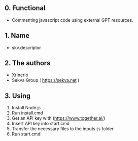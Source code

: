## 0. Functional

- Commenting javascript code using external GPT resources.

## 1. Name

- skv.descriptor

## 2. The authors

- Xrinerio
- Sekva Group ( https://sekva.net )

## 3. Using

1. Install Node.js
2. Run install.cmd
3. Get an API key with (https://www.together.ai/)
4. Insert API key into start.cmd
5. Transfer the necessary files to the inputs-js folder
6. Run start.cmd
